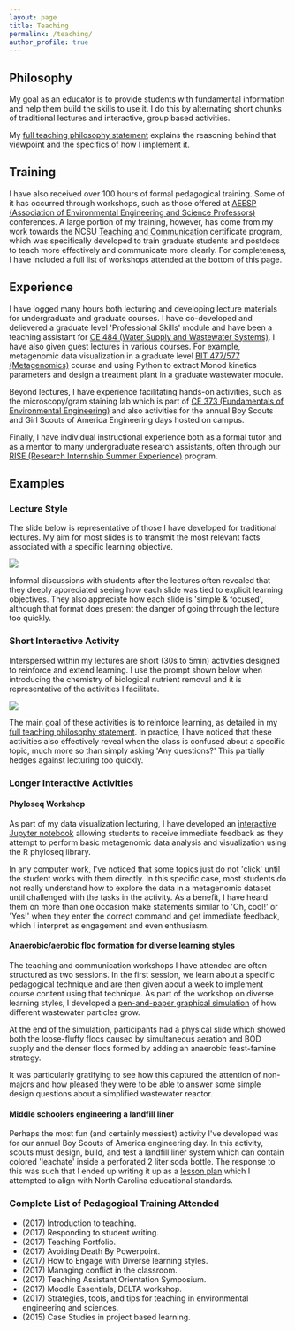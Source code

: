 ```yaml
---
layout: page
title: Teaching
permalink: /teaching/
author_profile: true
---
```

## Philosophy
My goal as an educator is to provide students with fundamental information and help them build the skills to use it. I do this by alternating short chunks of traditional lectures and interactive, group based activities.

My [full teaching philosophy statement](/teaching/philosophy.html) explains the reasoning behind that viewpoint and the specifics of how I implement it.

## Training
I have also received over 100 hours of formal pedagogical training. Some of it has occurred through workshops, such as those offered at [AEESP (Association of Environmental Engineering and Science Professors)](https://aeesp.org/) conferences. A large portion of my training, however, has come from my work towards the NCSU [Teaching and Communication](https://grad.ncsu.edu/students/professional-development/teaching-programs/) certificate program, which was specifically developed to train graduate students and postdocs to teach more effectively and communicate more clearly. For completeness, I have included a full list of workshops attended at the bottom of this page.

## Experience
I have logged many hours both lecturing and developing lecture materials for undergraduate and graduate courses. I have co-developed and delievered a graduate level 'Professional Skills' module and have been a teaching assistant for [CE 484 (Water Supply and Wastewater Systems)](https://wolfware.ncsu.edu/courses/details/?sis_id=SIS:2017:8:1:CE:484:001). I have also given guest lectures in various courses. For example, metagenomic data visualization in a graduate level [BIT 477/577 (Metagenomics)](http://biotech.ncsu.edu/system/courses/pdfs/000/000/037/original/BIT477_F17_Metagenomics_slide.pdf) course and using Python to extract Monod kinetics parameters and design a treatment plant in a graduate wastewater module.

Beyond lectures, I have experience facilitating hands-on activities, such as the microscopy/gram staining lab which is part of [CE 373 (Fundamentals of Environmental Engineering)](https://wolfware.ncsu.edu/courses/details/?sis_id=SIS:2017:8:1:CE:373:001) and also activities for the annual Boy Scouts and Girl Scouts of America Engineering days hosted on campus.

Finally, I have individual instructional experience both as a formal tutor and as a mentor to many undergraduate research assistants, often through our [RISE (Research Internship Summer Experience)](https://sites.google.com/a/ncsu.edu/rise/) program. 

## Examples
### Lecture Style
The slide below is representative of those I have developed for traditional lectures. My aim for most slides is to transmit the most relevant facts associated with a specific learning objective.

![]({{site.url}}/images/biophos.png)

Informal discussions with students after the lectures often revealed that they deeply appreciated seeing how each slide was tied to explicit learning objectives.  They also appreciate how each slide is 'simple & focused', although that format does present the danger of going through the lecture too quickly.

### Short Interactive Activity
Interspersed within my lectures are short (30s to 5min) activities designed to reinforce and extend learning. I use the prompt shown below when introducing the chemistry of biological nutrient removal and it is representative of the activities I facilitate.

![]({{site.url}}/images/activity.png)

The main goal of these activities is to reinforce learning, as detailed in my [full teaching philosophy statement](/teaching/philosophy.html). In practice, I have noticed that these activities also effectively reveal when the class is confused about a specific topic, much more so than simply asking 'Any questions?' This partially hedges against lecturing too quickly. 

### Longer Interactive Activities
#### Phyloseq Workshop
As part of my data visualization lecturing, I have developed an [interactive Jupyter notebook](https://github.com/joeweaver/get_to_know_phyloseq) allowing students to receive immediate feedback as they attempt to perform basic metagenomic data analysis and visualization using the R phyloseq library.

In any computer work, I've noticed that some topics just do not 'click' until the student works with them directly. In this specific case, most students do not really understand how to explore the data in a metagenomic dataset until challenged with the tasks in the activity.  As a benefit, I have heard them on more than one occasion make statements similar to 'Oh, cool!' or 'Yes!' when they enter the correct command and get immediate feedback, which I interpret as engagement and even enthusiasm.

#### Anaerobic/aerobic floc formation for diverse learning styles
The teaching and communication workshops I have attended are often structured as two sessions. In the first session, we learn about a specific pedagogical technique and are then given about a week to implement course content using that technique. As part of the workshop on diverse learning styles, I developed a [pen-and-paper graphical simulation]({{site.url}}/teaching/A_Tale_of_Two_Bugs.pptx) of how different wastewater particles grow.

At the end of the simulation, participants had a physical slide which showed both the loose-fluffy flocs caused by simultaneous aeration and BOD supply and the denser flocs formed by adding an anaerobic feast-famine strategy. 

It was particularly gratifying to see how this captured the attention of non-majors and how pleased they were to be able to answer some simple design questions about a simplified wastewater reactor.

#### Middle schoolers engineering a landfill liner
Perhaps the most fun (and certainly messiest) activity I've developed was for our annual Boy Scouts of America engineering day. In this activity, scouts must design, build, and test a landfill liner system which can contain colored 'leachate' inside a perforated 2 liter soda bottle. The response to this was such that I ended up writing it up as a [lesson plan]({{site.url}}/teaching/Classroom_Activity-Landfill_Liner_Design.docx) which I attempted to align with North Carolina educational standards.

### Complete List of Pedagogical Training Attended
* (2017) Introduction to teaching.
* (2017) Responding to student writing.
* (2017) Teaching Portfolio.
* (2017) Avoiding Death By Powerpoint.
* (2017) How to Engage with Diverse learning styles.
* (2017) Managing conflict in the classroom.
* (2017) Teaching Assistant Orientation Symposium.
* (2017) Moodle Essentials, DELTA workshop.
* (2017) Strategies, tools, and tips for teaching in environmental engineering and sciences.
* (2015) Case Studies in project based learning.
